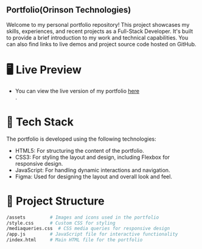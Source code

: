 ## Portfolio(Orinson Technologies)

Welcome to my personal portfolio repository! This project showcases my skills, experiences, and recent projects as a Full-Stack Developer. It's built to provide a brief introduction to my work and technical capabilities. You can also find links to live demos and project source code hosted on GitHub.

# 🖥️ Live Preview
- You can view the live version of my portfolio <a href="https://the-blog-app-zp54.onrender.com/">here</a><br>.

# 🚀 Tech Stack
The portfolio is developed using the following technologies:

- HTML5: For structuring the content of the portfolio.
- CSS3: For styling the layout and design, including Flexbox for responsive design.
- JavaScript: For handling dynamic interactions and navigation.
- Figma: Used for designing the layout and overall look and feel.

# 📂 Project Structure

```bash
/assets         # Images and icons used in the portfolio
/style.css      # Custom CSS for styling
/mediaqueries.css  # CSS media queries for responsive design
/app.js         # JavaScript file for interactive functionality
/index.html     # Main HTML file for the portfolio
```
